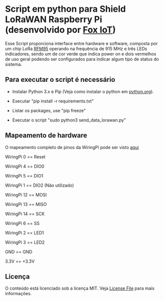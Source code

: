 # Script em python para Shield LoRaWAN Raspberry Pi (desenvolvido por [Fox IoT](http://foxiot.com.br/))

Esse Script proporciona interface entre hardware e software, composta por um chip LoRa [RFM95](http://www.hoperf.com/upload/rf/RFM95_96_97_98W.pdf)
operando na frequência de 915 MHz e três LEDs indicadores, sendo um de cor verde que indica power on e dois vermelhos de uso geral podendo ser configurados para indicar algum tipo de status do sistema.

## Para executar o script é necessário

- Instalar Python 3.x e Pip (Veja como instalar o python em [python.org](https://python.org)).
- Executar "pip install -r requirements.txt"
- Listar os packages, use "pip freeze"

- Executar o script "sudo python3 send_data_lorawan.py"

## Mapeamento de hardware

O mapeamento completo de pinos da WiringPi pode ser visto [aqui](https://github.com/lucasmaziero/lmic-rpi-fox/blob/master/Raspberry%20Pi%20GPIO%20Pins.png)

WiringPi 0 == Reset
  
WiringPi 4 == DIO0

WiringPi 5 == DIO1

WiringPi 1 == DIO2 (Não utilizado)
  
WiringPi 12 == MOSI
  
WiringPi 13 == MISO
  
WiringPi 14 == SCK

WiringPi 6 == SS

WiringPi 2 == LED1

WiringPi 3 == LED2
  
GND  == GND
  
3.3V  == +3.3V  

## Licença

O conteúdo está licenciado sob a licença MIT. Veja [License File](LICENSE) para mais informações.
